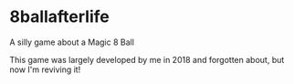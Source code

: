 # 8ballafterlife
A silly game about a Magic 8 Ball

This game was largely developed by me in 2018 and forgotten about, but now I'm reviving it!
